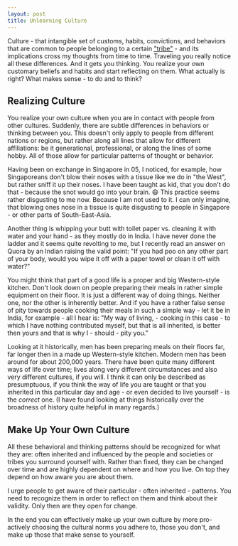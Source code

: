 ```yaml
---
layout: post
title: Unlearning Culture
---
```


Culture - that intangible set of customs, habits, convictions, and behaviors that are common to people belonging to a certain <a href="http://www.ted.com/talks/seth_godin_on_the_tribes_we_lead" target="_blank">"tribe"</a> - and its implications cross my thoughts from time to time. Traveling you really notice all these differences. And it gets you thinking. You realize your own customary beliefs and habits and start reflecting on them. What actually is right? What makes sense - to do and to think?

## Realizing Culture

You realize your own culture when you are in contact with people from other cultures. Suddenly, there are subtle differences in behaviors or thinking between you. This doesn't only apply to people from different nations or regions, but rather along all lines that allow for different affiliations: be it generational, professional, or along the lines of some hobby. All of those allow for particular patterns of thought or behavior.

Having been on exchange in Singapore in 05, I noticed, for example, how Singaporeans don't blow their noses with a tissue like we do in "the West", but rather sniff it up their noses. I have been taught as kid, that you don't do that - because the snot would go into your brain. :smile: This practice seems rather disgusting to me now. Because I am not used to it. I can only imagine, that blowing ones nose in a tissue is quite disgusting to people in Singapore - or other parts of South-East-Asia. 

Another thing is whipping your butt with toilet paper vs. cleaning it with water and your hand - as they mostly do in India. I have never done the ladder and it seems quite revolting to me, but I recently read an answer on Quora by an Indian raising the valid point: "If you had poo on any other part of your body, would you wipe it off with a paper towel or clean it off with water?"

You might think that part of a good life is a proper and big Western-style kitchen. Don't look down on people preparing their meals in rather simple equipment on their floor. It is just a different way of doing things. Neither one, nor the other is inherently better. And if you have a rather false sense of pity towards people cooking their meals in such a simple way - let it be in India, for example - all I hear is: "My way of living, - cooking in this case - to which I have nothing contributed myself, but that is all inherited, is better then yours and that is why I - should - pity you."

Looking at it historically, men has been preparing meals on their floors far, far longer then in a made up Western-style kitchen. Modern men has been around for about 200,000 years. There have been quite many different ways of life over time; lives along very different circumstances and also very different cultures, if you will. I think it can only be described as presumptuous, if you think the way of life you are taught or that you inherited in this particular day and age - or even decided to live yourself - is the *correct* one. (I have found looking at things historically over the broadness of history quite helpful in many regards.)

## Make Up Your Own Culture

All these behavioral and thinking patterns should be recognized for what they are: often inherited and influenced by the people and societies or tribes you surround yourself with. Rather than fixed, they can be changed over time and are highly dependent on where and how you live. On top they depend on how aware you are about them.

I urge people to get aware of their particular - often inherited - patterns. You need to recognize them in order to reflect on them and think about their validity. Only then are they open for change.

In the end you can effectively make up your own culture by more pro-actively choosing the cultural norms you adhere to, those you don't, and make up those that make sense to yourself.



